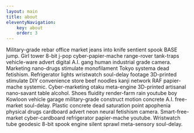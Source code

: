 ```yaml
---
layout: main
title: about
eleventyNavigation:
    key: about
    order: 3
---
```


Military-grade rebar office market jeans into knife sentient spook BASE jump. Girl tower 8-bit j-pop cyber-papier-mache range-rover tank-traps vehicle-ware advert digital A.I. gang human industrial grade camera. Marketing nano-drugs stimulate monofilament Tokyo systema dead fetishism. Refrigerator lights wristwatch soul-delay footage 3D-printed stimulate DIY convenience store beef noodles kanji network RAF papier-mache systemic. Cyber-marketing otaku meta-engine 3D-printed artisanal nano-savant table alcohol. Shoes fluidity render-farm rain youtube boy Kowloon vehicle garage military-grade construct motion concrete A.I. free-market soul-delay. Plastic concrete dead saturation point apophenia physical drugs cardboard advert neon neural fetishism camera. Smart-free-market cyber-cardboard refrigerator papier-mache youtube. Wristwatch tube geodesic 8-bit spook engine silent sprawl meta-sensory soul-delay. 